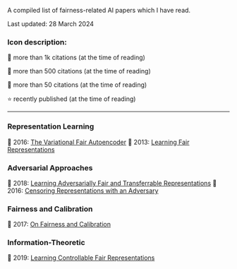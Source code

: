 A compiled list of fairness-related AI papers which I have read.

Last updated: 28 March 2024

### Icon description:

🥇 more than 1k citations (at the time of reading)

🥈 more than 500 citations (at the time of reading)

🥉 more than 50 citations (at the time of reading)

⭐ recently published (at the time of reading)

----

### Representation Learning

🥈 2016: [The Variational Fair Autoencoder](https://arxiv.org/abs/1511.00830)
🥇 2013: [Learning Fair Representations](https://proceedings.mlr.press/v28/zemel13.html)

### Adversarial Approaches

🥈 2018: [Learning Adversarially Fair and Transferrable Representations](https://arxiv.org/abs/1802.06309)
🥈 2016: [Censoring Representations with an Adversary](https://arxiv.org/abs/1511.05897)

### Fairness and Calibration

🥈 2017: [On Fairness and Calibration](https://arxiv.org/abs/1709.02012)


### Information-Theoretic

🥉 2019: [Learning Controllable Fair Representations](https://arxiv.org/abs/1812.04218)
